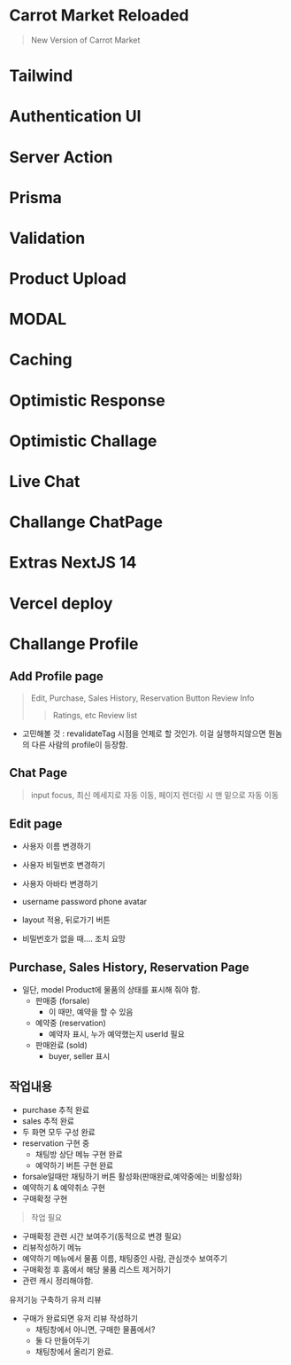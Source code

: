 # Carrot Market Reloaded

> New Version of Carrot Market

# Tailwind

# Authentication UI

# Server Action

# Prisma

# Validation

# Product Upload

# MODAL

# Caching

# Optimistic Response

# Optimistic Challage

# Live Chat

# Challange ChatPage

# Extras NextJS 14

# Vercel deploy

# Challange Profile

## Add Profile page

> Edit, Purchase, Sales History, Reservation Button
> Review Info
>
> > Ratings, etc
> > Review list

- 고민해볼 것 : revalidateTag 시점을 언제로 할 것인가. 이걸 실행하지않으면 뭔놈의 다른 사람의 profile이 등장함.

## Chat Page

> input focus, 최신 메세지로 자동 이동, 페이지 렌더링 시 맨 밑으로 자동 이동

## Edit page

- 사용자 이름 변경하기
- 사용자 비밀번호 변경하기
- 사용자 아바타 변경하기
- username password phone avatar
- layout 적용, 뒤로가기 버튼

- 비밀번호가 없을 때.... 조치 요망

## Purchase, Sales History, Reservation Page

- 일단, model Product에 물품의 상태를 표시해 줘야 함.
  - 판매중 (forsale)
    - 이 때만, 예약을 할 수 있음
  - 예약중 (reservation)
    - 예약자 표시, 누가 예약했는지 userId 필요
  - 판매완료 (sold)
    - buyer, seller 표시

## 작업내용

- purchase 추적 완료
- sales 추적 완료
- 두 화면 모두 구성 완료
- reservation 구현 중
  - 채팅방 상단 메뉴 구현 완료
  - 예약하기 버튼 구현 완료
- forsale일때만 채팅하기 버튼 활성화(판매완료,예약중에는 비활성화)
- 예약하기 & 예약취소 구현
- 구매확정 구현

> 작업 필요

- 구매확정 관련 시간 보여주기(동적으로 변경 필요)
- 리뷰작성하기 메뉴
- 예약하기 메뉴에서 물품 이름, 채팅중인 사람, 관심갯수 보여주기
- 구매확정 후 홈에서 해당 물품 리스트 제거하기
- 관련 캐시 정리해야함.

유저기능 구축하기
유저 리뷰

- 구매가 완료되면 유저 리뷰 작성하기
  - 채팅창에서 아니면, 구매한 물품에서?
  - 둘 다 만들어두기
  - 채팅창에서 올리기 완료.
